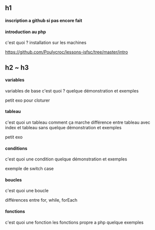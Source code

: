 ## h1
#### inscription a github si pas encore fait
#### introduction au php 
c'est quoi ?
installation sur les machines

https://github.com/Poulycroc/lessons-isfsc/tree/master/intro


## h2 ~ h3
#### variables
variables de base c'est quoi ?
quelque démonstration et exemples 

petit exo pour cloturer


#### tableau
c'est quoi un tableau comment ça marche
différence entre tableau avec index et tableau sans 
quelque démonstration et exemples 

petit exo

#### conditions 
c'est quoi une condition
quelque démonstration et exemples 

exemple de switch case

#### boucles
c'est quoi une boucle

différences entre for, while, forEach

#### fonctions
c'est quoi une fonction
les fonctions propre a php 
quelque exemples